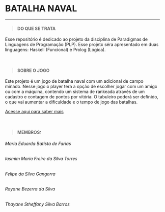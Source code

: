 # BATALHA NAVAL
---

> #### DO QUE SE TRATA

Esse repositório é dedicado ao projeto da disciplina de Paradigmas de Linguagens de Programação (PLP). Esse projeto séra apresentado em duas linguagens: Haskell (Funcional) e Prolog (Lógica).

<br>

> #### SOBRE O JOGO

Este projeto é um jogo de batalha naval com um adicional de campo minado. Nesse jogo o player tera a opção de escolher jogar com um amigo ou com a máquina, contendo um sistema de rankeada através de um cadastro e contagem de pontos por vitória. O tabuleiro poderá ser definido, o que vai aumentar a dificuldade e o tempo de jogo das batalhas.

[Acesse aqui para saber mais](https://docs.google.com/document/d/1ea-AV-QI9XDrPBfTsM2Qdy2xajnzhF1-gGaIO84EY0Y/edit?usp=sharing)

<br>

> #### MEMBROS: 

###### Maria Eduarda Batista de Farias 
###### Iasmim Maria Freire da Silva Torres
###### Felipe da Silva Gangorra
###### Rayane Bezerra da Silva
###### Thayane Stheffany Silva Barros



